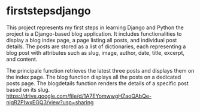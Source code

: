 # firststepsdjango
This project represents my first steps in learning Django and Python
the project is a Django-based blog application. It includes functionalities to display a blog index page, a page listing all posts, and individual post details. The posts are stored as a list of dictionaries, each representing a blog post with attributes such as slug, image, author, date, title, excerpt, and content.

The principale function retrieves the latest three posts and displays them on the index page. The blog function displays all the posts on a dedicated posts page. The blogdetails function renders the details of a specific post based on its slug.
https://drive.google.com/file/d/1A7EYomwwgHZaoQAbQe-njqR2PIwxEGQ3/view?usp=sharing
